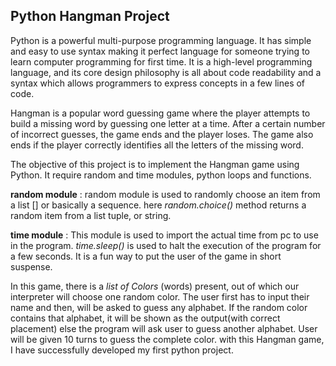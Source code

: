 ## Python Hangman Project
Python is a powerful multi-purpose programming language. It has simple and easy to use syntax making it perfect language for someone trying to learn computer programming
for first time. It is a high-level programming language, and its core design philosophy is all about code readability and a syntax which allows programmers to express 
concepts in a few lines of code.

Hangman is a popular word guessing game where the player attempts to build a missing word by guessing one letter at a time. After a certain number of incorrect guesses, the game ends and the player loses. The game also ends if the player correctly identifies all the letters of the missing word.

The objective of this project is to implement the Hangman game using Python. It require random and time modules, python loops and functions.

**random module** : random module is used to randomly choose an item from a list [] or basically a sequence. here *random.choice()* method returns a random item from a list
                    tuple, or string.
                
**time module** : This module is used to import the actual time from pc to use in the program. *time.sleep()* is used to halt the execution of the program for a few seconds. 
                   It is a fun way to put the user of the game in short suspense.

In this game, there is a *list of Colors* (words) present, out of which our interpreter will choose one random color. The user first has to input their name and then, 
will be asked to guess any alphabet. If the random color contains that alphabet, it will be shown as the output(with correct placement) else the program will ask user 
to guess another alphabet. User will be given 10 turns to guess the complete color. with this Hangman game, I have successfully developed my first python project.
